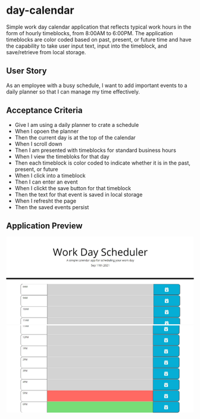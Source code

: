 # day-calendar
Simple work day calendar application that reflects typical work hours in the form of hourly timeblocks, from 8:00AM to 6:00PM. The application timeblocks are color coded based on past, present, or future time and have the capability to take user input text, input into the timeblock, and save/retrieve from local storage.

## User Story
As an employee with a busy schedule, I want to add important events to a daily planner so that I can manage my time effectively.

## Acceptance Criteria
* Give I am using a daily planner to crate a schedule
* When I opoen the planner
* Then the current day is at the top of the calendar
* When I scroll down
* Then I am presented with timeblocks for standard business hours
* When I view the timebloks for that day
* Then each timeblock is color coded to indicate whether it is in the past, present, or future
* When I click into a timeblock
* Then I can enter an event
* When I clickt the save button for that timeblock
* Then the text for that event is saved in local storage
* When I refresht the page
* Then the saved events persist

## Application Preview
![Day Calendar, home](Develop/assets/images/day-cal-home.JPG)
![Day Calendar, home-with color timeblocks](Develop/assets/images/day-cal-home-colorblocks.JPG)
